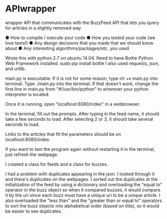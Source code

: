 # APIwrapper
wrapper API that communicates with the BuzzFeed API that lets you query for articles in a slightly removed way

● How to compile / execute your code 
● How you tested your code (we love tests!) 
● Any design decisions that you made that we should know about 
● Any interesting algorithms/packages/etc. you used


Wrote this with python 2.7 on ubuntu 14.04.
Need to have Bottle Python Web Framework installed.
	sudo pip install bottle
I also used requests, json, and urllib.


main.py is executable. If it is not for some reason, type ch +x main.py into terminal.
Type ./main.py into the terminal. If that doesn't work, change the first line in main.py from "#!/usr/bin/python" to wherever your python interpreter is located.

Once it is running, open "localhost:8080/index" in a webbrowser.

In the terminal, fill out the prompts. After typing in the feed name, it should take a few seconds to load. After selecting 2 or 3, it should take several seconds to load.

Links to the articles that fit the parameters should be on localhost:8080/index.

If you want to test the program again without restarting it in the terminal, just refresh the webpage.

I created a class for feeds and a class for buzzes.

I had a problem with duplicates appearing in the json. I looked through it and there's duplicates on the webpages. I sorted out the duplicates at the initialization of the feed by using a dictionary and overloading the "equal to" operator in the buzz object so when it compared buzzes, it would compare it by the uri since each buzz must have a unique uri to be a unique article. I also overloaded the "less than" and the "greater than or equal to" operators to sort the buzz objects into alphabetical order (based on title), so it would be easier to see duplicates.

